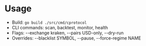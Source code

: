 # Usage

- Build: `go build ./src/cmd/cprotocol`
- CLI commands: scan, backtest, monitor, health
- Flags: --exchange kraken, --pairs USD-only, --dry-run
- Overrides: --blacklist SYMBOL, --pause, --force-regime NAME
